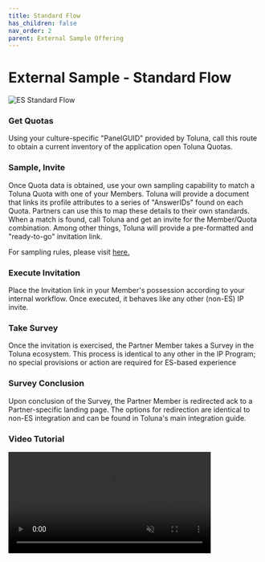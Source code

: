 ```yaml
---
title: Standard Flow
has_children: false
nav_order: 2
parent: External Sample Offering
---
```



# External Sample - Standard Flow

![ES Standard Flow](https://github.com/josh-toluna/tolunaintegratedpaneldocs/blob/master/resources/flows/IP%20Flow%20Diagrams-ES%20Standard%20Flow.png?raw=true)

### Get Quotas

Using your culture-specific "PanelGUID" provided by Toluna, call this route to obtain a current inventory of the application open Toluna Quotas.


### Sample, Invite

Once Quota data is obtained, use your own sampling capability to match a Toluna Quota with one of your Members. Toluna will provide a document that links its profile attributes to a series of "AnswerIDs" found on each Quota. Partners can use this to map these details to their own standards. When a match is found, call Toluna and get an invite for the Member/Quota combination. Among other things, Toluna will provide a pre-formatted and "ready-to-go" invitation link.

For sampling rules, please visit [here.](/externalsample/samplingrules)

### Execute Invitation

Place the Invitation link in your Member's possession according to your internal workflow. Once executed, it behaves like any other (non-ES) IP invite.


### Take Survey

Once the invitation is exercised, the Partner Member takes a Survey in the Toluna ecosystem. This process is identical to any other in the IP Program; no special provisions or action are required for ES-based experience


### Survey Conclusion

Upon conclusion of the Survey, the Partner Member is redirected ack to a Partner-specific landing page. The options for redirection are identical to non-ES integration and can be found in Toluna's main integration guide.

### Video Tutorial

<video class="video-fluid z-depth-1" loop controls muted style="width: 80%;">
  <source src="https://firebasestorage.googleapis.com/v0/b/toluna-ip.appspot.com/o/integration%2Fquick%2Fes-standard.mp4?alt=media&token=dcecfd0e-afa1-4613-a75b-1789db6baa7a" type="video/mp4" />
</video>